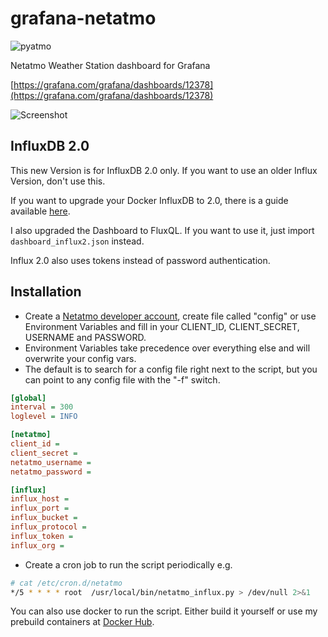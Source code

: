 # grafana-netatmo
![pyatmo](./pyatmo.png)

Netatmo Weather Station dashboard for Grafana

[https://grafana.com/grafana/dashboards/12378](https://grafana.com/grafana/dashboards/12378)

![Screenshot](./screenshot.png)

## InfluxDB 2.0
This new Version is for InfluxDB 2.0 only. If you want to use an older Influx Version, don't use this.

If you want to upgrade your Docker InfluxDB to 2.0, there is a guide available [here](https://docs.influxdata.com/influxdb/v2.0/upgrade/v1-to-v2/docker/).

I also upgraded the Dashboard to FluxQL. If you want to use it, just import ``dashboard_influx2.json`` instead.

Influx 2.0 also uses tokens instead of password authentication. 

## Installation

* Create a [Netatmo developer account](https://dev.netatmo.com/apidocumentation), create file called "config" or use Environment Variables and fill in your CLIENT_ID, CLIENT_SECRET, USERNAME and PASSWORD.
* Environment Variables take precedence over everything else and will overwrite your config vars.
* The default is to search for a config file right next to the script, but you can point to any config file with the "-f" switch.

```ini
[global]
interval = 300
loglevel = INFO

[netatmo]
client_id =
client_secret =
netatmo_username =
netatmo_password =

[influx]
influx_host =
influx_port =
influx_bucket =
influx_protocol =
influx_token =
influx_org =
```

* Create a cron job to run the script periodically e.g.

```bash
# cat /etc/cron.d/netatmo
*/5 * * * * root  /usr/local/bin/netatmo_influx.py > /dev/null 2>&1
```

You can also use docker to run the script. Either build it yourself or use my prebuild containers at [Docker Hub](https://hub.docker.com/r/karaktaka/grafana-netatmo).
